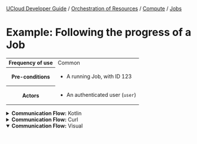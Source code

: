 [UCloud Developer Guide](/docs/developer-guide/README.md) / [Orchestration of Resources](/docs/developer-guide/orchestration/README.md) / [Compute](/docs/developer-guide/orchestration/compute/README.md) / [Jobs](/docs/developer-guide/orchestration/compute/jobs.md)

# Example: Following the progress of a Job

<table>
<tr><th>Frequency of use</th><td>Common</td></tr>
<tr><th>Pre-conditions</th><td><ul>
<li>A running Job, with ID 123</li>
</ul></td></tr>
<tr>
<th>Actors</th>
<td><ul>
<li>An authenticated user (<code>user</code>)</li>
</ul></td>
</tr>
</table>
<details>
<summary>
<b>Communication Flow:</b> Kotlin
</summary>

```kotlin
Jobs.follow.subscribe(
    FindByStringId(
        id = "123", 
    ),
    user,
    handler = { /* will receive messages listed below */ }
)

/*
JobsFollowResponse(
    log = emptyList(), 
    newStatus = JobStatus(
        allowRestart = false, 
        expiresAt = null, 
        jobParametersJson = null, 
        resolvedApplication = null, 
        resolvedProduct = null, 
        resolvedSupport = null, 
        startedAt = null, 
        state = JobState.IN_QUEUE, 
    ), 
    updates = emptyList(), 
)
*/

/*
JobsFollowResponse(
    log = emptyList(), 
    newStatus = JobStatus(
        allowRestart = false, 
        expiresAt = null, 
        jobParametersJson = null, 
        resolvedApplication = null, 
        resolvedProduct = null, 
        resolvedSupport = null, 
        startedAt = null, 
        state = JobState.RUNNING, 
    ), 
    updates = listOf(JobUpdate(
        allowRestart = null, 
        expectedDifferentState = null, 
        expectedState = null, 
        newMounts = null, 
        newTimeAllocation = null, 
        outputFolder = null, 
        state = JobState.RUNNING, 
        status = "The job is now running", 
        timestamp = 1633680152778, 
    )), 
)
*/

/*
JobsFollowResponse(
    log = listOf(JobsLog(
        rank = 0, 
        stderr = null, 
        stdout = "GNU bash, version 5.0.17(1)-release (x86_64-pc-linux-gnu)" + "\n" + 
            "Copyright (C) 2019 Free Software Foundation, Inc." + "\n" + 
            "License GPLv3+: GNU GPL version 3 or later <http://gnu.org/licenses/gpl.html>" + "\n" + 
            "" + "\n" + 
            "This is free software; you are free to change and redistribute it." + "\n" + 
            "There is NO WARRANTY, to the extent permitted by law.", 
    )), 
    newStatus = JobStatus(
        allowRestart = false, 
        expiresAt = null, 
        jobParametersJson = null, 
        resolvedApplication = null, 
        resolvedProduct = null, 
        resolvedSupport = null, 
        startedAt = null, 
        state = JobState.RUNNING, 
    ), 
    updates = emptyList(), 
)
*/

/*
JobsFollowResponse(
    log = emptyList(), 
    newStatus = JobStatus(
        allowRestart = false, 
        expiresAt = null, 
        jobParametersJson = null, 
        resolvedApplication = null, 
        resolvedProduct = null, 
        resolvedSupport = null, 
        startedAt = null, 
        state = JobState.SUCCESS, 
    ), 
    updates = listOf(JobUpdate(
        allowRestart = null, 
        expectedDifferentState = null, 
        expectedState = null, 
        newMounts = null, 
        newTimeAllocation = null, 
        outputFolder = null, 
        state = JobState.SUCCESS, 
        status = "The job is no longer running", 
        timestamp = 1633680152778, 
    )), 
)
*/

```


</details>

<details>
<summary>
<b>Communication Flow:</b> Curl
</summary>

```bash
# ------------------------------------------------------------------------------------------------------
# $host is the UCloud instance to contact. Example: 'http://localhost:8080' or 'https://cloud.sdu.dk'
# $accessToken is a valid access-token issued by UCloud
# ------------------------------------------------------------------------------------------------------

```


</details>

<details open>
<summary>
<b>Communication Flow:</b> Visual
</summary>

![](/docs/diagrams/jobs_follow.png)

</details>


